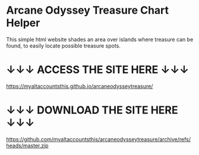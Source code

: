 # Arcane Odyssey Treasure Chart Helper
This simple html website shades an area over islands where treasure can be found, to easily locate possible treasure spots.

# ↓↓↓ ACCESS THE SITE HERE ↓↓↓
https://myaltaccountsthis.github.io/arcaneodysseytreasure/

# ↓↓↓ DOWNLOAD THE SITE HERE ↓↓↓
https://github.com/myaltaccountsthis/arcaneodysseytreasure/archive/refs/heads/master.zip